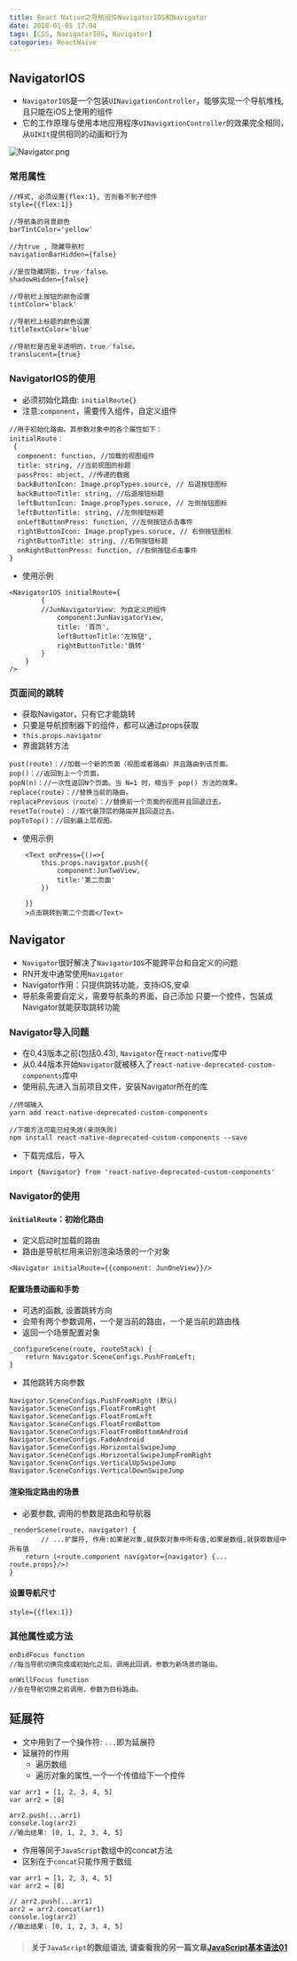 ```yaml
---
title: React Native之导航组件NavigatorIOS和Navigator
date: 2018-01-05 17:04
tags: [CSS, NavigatorIOS, Navigator]
categories: ReactNaive
---
```




## NavigatorIOS
- `NavigatorIOS`是一个包装`UINavigationController`，能够实现一个导航堆栈, 且只能在iOS上使用的组件
- 它的工作原理与使用本地应用程序`UINavigationController`的效果完全相同，从`UIKIt`提供相同的动画和行为
<!-- more -->

![Navigator.png](http://upload-images.jianshu.io/upload_images/4122543-d1e3e673185be43f.png?imageMogr2/auto-orient/strip%7CimageView2/2/w/200)


### 常用属性

```objc
//样式, 必须设置{flex:1}, 否则看不到子控件
style={{flex:1}}

//导航条的背景颜色
barTintColor='yellow'

//为true , 隐藏导航栏
navigationBarHidden={false}

//是否隐藏阴影，true／false。
shadowHidden={false}

//导航栏上按钮的颜色设置
tintColor='black'

//导航栏上标题的颜色设置
titleTextColor='blue'

//导航栏是否是半透明的，true／false。
translucent={true}
```

### NavigatorIOS的使用
- 必须初始化路由: `initialRoute{}`
- 注意:`component`，需要传入组件，自定义组件

```objc
//用于初始化路由。其参数对象中的各个属性如下：
initialRoute：
 {
  component: function, //加载的视图组件
  title: string, //当前视图的标题
  passPros: object, //传递的数据
  backButtonIcon: Image.propTypes.source, // 后退按钮图标
  backButtonTitle: string, //后退按钮标题
  leftButtonIcon: Image.propTypes.soruce, // 左侧按钮图标
  leftButtonTitle: string, //左侧按钮标题
  onLeftButtonPress: function, //左侧按钮点击事件
  rightButtonIcon: Image.propTypes.soruce, // 右侧按钮图标
  rightButtonTitle: string, //右侧按钮标题
  onRightButtonPress: function, //右侧按钮点击事件
}

```

- 使用示例

```objc
<NavigatorIOS initialRoute={
        {
        //JunNavigatorView: 为自定义的组件
            component:JunNavigatorView,
            title: '首页',
            leftButtonTitle:'左按钮',
            rightButtonTitle:'跳转'
        }
    }
/>
```

### 页面间的跳转
- 获取Navigator，只有它才能跳转
- 只要是导航控制器下的组件，都可以通过props获取
- `this.props.navigator`
- 界面跳转方法


```objc
pust(route)：//加载一个新的页面（视图或者路由）并且路由到该页面。
pop()：//返回到上一个页面。
popN(n)：//一次性返回N个页面。当 N=1 时，相当于 pop() 方法的效果。
replace(route)：//替换当前的路由。
replacePrevious（route）：//替换前一个页面的视图并且回退过去。
resetTo(route)：//取代最顶层的路由并且回退过去。
popToTop()：//回到最上层视图。

```

- 使用示例

```objc
    <Text onPress={()=>{
        this.props.navigator.push({
            component:JunTwoView,
            title:'第二页面'
        })

    }}
    >点击跳转到第二个页面</Text>
```

## Navigator
- `Navigator`很好解决了`NavigatorIOS`不能跨平台和自定义的问题
- RN开发中通常使用`Navigator`
- Navigator作用：只提供跳转功能，支持iOS,安卓
- 导航条需要自定义，需要导航条的界面，自己添加
只要一个控件，包装成Navigator就能获取跳转功能

### Navigator导入问题
- 在0,43版本之前(包括0.43), `Navigator`在`react-native`库中
- 从0.44版本开始`Navigator`就被移入了`react-native-deprecated-custom-components`库中
- 使用前,先进入当前项目文件，安装Navigator所在的库

```objc
//终端输入
yarn add react-native-deprecated-custom-components

//下面方法可能已经失效(亲测失败)
npm install react-native-deprecated-custom-components --save
```
- 下载完成后，导入
```
import {Navigator} from 'react-native-deprecated-custom-components'
```

### Navigator的使用
#### `initialRoute`：初始化路由
- 定义启动时加载的路由
- 路由是导航栏用来识别渲染场景的一个对象

```objc
<Navigator initialRoute={{component: JunOneView}}/>
```

#### 配置场景动画和手势
- 可选的函数, 设置跳转方向
- 会带有两个参数调用，一个是当前的路由，一个是当前的路由栈
- 返回一个场景配置对象

```objc
_configureScene(route, routeStack) {
    return Navigator.SceneConfigs.PushFromLeft;
}
```

- 其他跳转方向参数

```objc
Navigator.SceneConfigs.PushFromRight (默认)
Navigator.SceneConfigs.FloatFromRight
Navigator.SceneConfigs.FloatFromLeft
Navigator.SceneConfigs.FloatFromBottom
Navigator.SceneConfigs.FloatFromBottomAndroid
Navigator.SceneConfigs.FadeAndroid
Navigator.SceneConfigs.HorizontalSwipeJump
Navigator.SceneConfigs.HorizontalSwipeJumpFromRight
Navigator.SceneConfigs.VerticalUpSwipeJump
Navigator.SceneConfigs.VerticalDownSwipeJump
```

#### 渲染指定路由的场景
- 必要参数, 调用的参数是路由和导航器

```objc
_renderScene(route, navigator) {
        // ...扩展符, 作用:如果是对象,就获取对象中所有值,如果是数组,就获取数组中所有值
    return (<route.component navigator={navigator} {... route.props}/>)
}

```

#### 设置导航尺寸

```objc
style={{flex:1}}
```

### 其他属性或方法

```objc
onDidFocus function 
//每当导航切换完成或初始化之后，调用此回调，参数为新场景的路由。

onWillFocus function 
//会在导航切换之前调用，参数为目标路由。
```

## 延展符
- 文中用到了一个操作符: `...`即为延展符
- 延展符的作用
  - 遍历数组
  - 遍历对象的属性,一个一个传值给下一个控件
  

```objc
var arr1 = [1, 2, 3, 4, 5]
var arr2 = [0]
        
arr2.push(...arr1)
console.log(arr2)
//输出结果: [0, 1, 2, 3, 4, 5]
```
- 作用等同于`JavaScript`数组中的concat方法
- 区别在于`concat`只能作用于数组

```objc
var arr1 = [1, 2, 3, 4, 5]
var arr2 = [0]

// arr2.push(...arr1)
arr2 = arr2.concat(arr1)
console.log(arr2)
//输出结果: [0, 1, 2, 3, 4, 5]
```

> #### 关于`JavaScript`的数组语法, 请查看我的另一篇文章[JavaScript基本语法01](https://www.titanjun.top/2017/08/09/JavaScript%E5%9F%BA%E6%9C%AC%E8%AF%AD%E6%B3%9501/)
